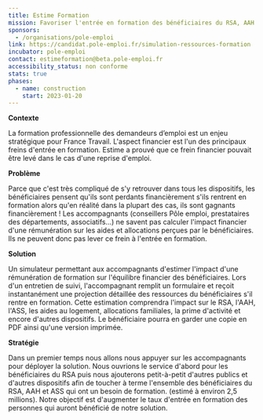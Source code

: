 ```yaml
---
title: Estime Formation
mission: Favoriser l'entrée en formation des bénéficiaires du RSA, AAH et ASS en anticipant l’impact d’une rémunération de formation sur les aides qu’ils perçoivent.
sponsors:
  - /organisations/pole-emploi
link: https://candidat.pole-emploi.fr/simulation-ressources-formation
incubator: pole-emploi
contact: estimeformation@beta.pole-emploi.fr
accessibility_status: non conforme
stats: true
phases:
  - name: construction
    start: 2023-01-20
---
```


**Contexte**

La formation professionnelle des demandeurs d’emploi est un enjeu stratégique pour France Travail.
L'aspect financier est l'un des principaux freins d'entrée en formation.
Estime a prouvé que ce frein financier pouvait être levé dans le cas d'une reprise d'emploi.



**Problème**

Parce que c'est très compliqué de s'y retrouver dans tous les dispositifs, les bénéficiaires pensent qu'ils sont perdants financièrement s'ils rentrent en formation alors qu'en réalité dans la plupart des cas, ils sont gagnants financièrement !
Les accompagnants (conseillers Pôle emploi, prestataires des départements, associatifs...) ne savent pas calculer l'impact financier d'une rémunération sur les aides et allocations perçues par le bénéficiaires. Ils ne peuvent donc pas lever ce frein à l'entrée en formation.



**Solution**

Un simulateur permettant aux accompagnants d'estimer l'impact d'une rémunération de formation sur l'équilibre financier des bénéficiaires.
Lors d'un entretien de suivi, l'accompagnant remplit un formulaire et reçoit instantanément une projection détaillée des ressources du bénéficiaires s'il rentre en formation.
Cette estimation comprendra l'impact sur le RSA, l'AAH, l'ASS, les aides au logement, allocations familiales, la prime d'activité et encore d'autres dispositifs.
Le bénéficiaire pourra en garder une copie en PDF ainsi qu'une version imprimée.



**Stratégie**

Dans un premier temps nous allons nous appuyer sur les accompagnants pour déployer la solution.
Nous ouvrions le service d'abord pour les bénéficiaires du RSA puis nous ajouterons petit-à-petit d'autres publics et d'autres dispositifs afin de toucher à terme l'ensemble des bénéficiaires du RSA, AAH et ASS qui ont un besoin de formation. (estimé à environ 2,5 millions). Notre objectif est d'augmenter le taux d'entrée en formation des personnes qui auront bénéficié de notre solution.

